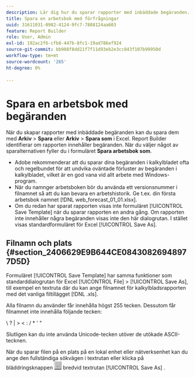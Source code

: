 ```yaml
---
description: Lär dig hur du sparar rapporter med inbäddade begäranden.
title: Spara en arbetsbok med förfrågningar
uuid: 31611031-0982-4124-9fc7-7888124aa603
feature: Report Builder
role: User, Admin
exl-id: 192ac2f6-cfb8-447b-8fc1-19ad786ef924
source-git-commit: bb908f8dd21f7f11d93eb2e3cc843f107b99950d
workflow-type: tm+mt
source-wordcount: '265'
ht-degree: 0%

---
```


# Spara en arbetsbok med begäranden

När du skapar rapporter med inbäddade begäranden kan du spara dem med **Arkiv** > **Spara** eller **Arkiv** > **Spara som** i Excel. Report Builder identifierar om rapporten innehåller begäranden. När du väljer något av sparalternativen fyller du i formuläret **Spara arbetsbok som**.

* Adobe rekommenderar att du sparar dina begäranden i kalkylbladet ofta och regelbundet för att undvika oväntade förluster av begäranden i kalkylbladet, vilket är en god vana vid allt arbete med Windows-program.
* När du namnger arbetsboken bör du använda ett versionsnummer i filnamnet så att du kan bevara en arbetshistorik. Ge t.ex. din första arbetsbok namnet [!DNL web_forecast_01_01.xlsx].
* Om du redan har sparat rapporten visas inte formuläret [!UICONTROL Save Template] när du sparar rapporten en andra gång. Om rapporten inte innehåller några begäranden visas inte den här dialogrutan. I stället visas standardformuläret för Excel [!UICONTROL Save As].

## Filnamn och plats {#section_2406629E9B644CE08430826948977D5D}

Formuläret [!UICONTROL Save Template] har samma funktioner som standarddialogrutan för Excel [!UICONTROL File] > [!UICONTROL Save As], till exempel en textruta där du kan ange filnamnet för kalkylbladsrapporten med det vanliga filtillägget [!DNL .xls].

Alla filnamn du använder får innehålla högst 255 tecken. Dessutom får filnamnet inte innehålla följande tecken:

\ ? | > &lt; : / &#42; &#39; &quot;

Slutligen kan du inte använda Unicode-tecken utöver de utökade ASCII-tecknen.

När du sparar filen på en plats på en lokal enhet eller nätverksenhet kan du ange den fullständiga sökvägen i textrutan eller klicka på bläddringsknappen ![browse_button.gif](assets/browse_button.gif) bredvid textrutan [!UICONTROL Save As] .
